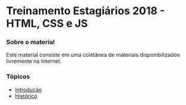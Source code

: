 # Treinamento Estagiários 2018 - HTML, CSS e JS

### Sobre o material
Este material consiste em uma coletânea de materiais disponibilizados livremente na Internet.

### Tópicos
* [Introdução](https://www.volleyball.ca/en)
* [Histórico](https://pt.wikipedia.org/wiki/HTML)


